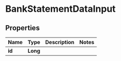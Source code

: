 
# BankStatementDataInput

## Properties
Name | Type | Description | Notes
------------ | ------------- | ------------- | -------------
**id** | **Long** |  | 



